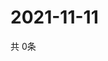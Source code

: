 # 2021-11-11
  共 0条

  <!-- BEGIN -->
  <!-- 最后更新时间Thu Nov 11 2021 12:07:19 GMT+0000 (Coordinated Universal Time) -->
  
  <!-- END -->
  
  